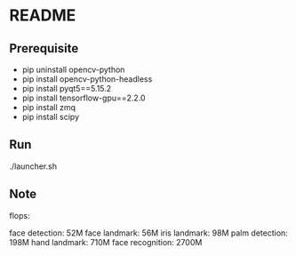 README
======

Prerequisite
------------

-   pip uninstall opencv-python
-   pip install opencv-python-headless
-   pip install pyqt5==5.15.2
-   pip install tensorflow-gpu==2.2.0
-   pip install zmq
-   pip install scipy

Run
---

./launcher.sh

Note
---
flops:

face detection:       52M
face landmark:        56M
iris landmark:        98M
palm detection:       198M
hand landmark:        710M
face recognition:     2700M

